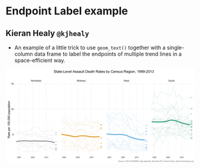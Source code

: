 # Endpoint Label example

## Kieran Healy `@kjhealy`

- An example of a little trick to use `geom_text()` together with a single-column data frame to label the endpoints of multiple trend lines in a space-efficient way.

![Assault death rates by region and state](figures/assault-deaths-us-ts-region.png)
